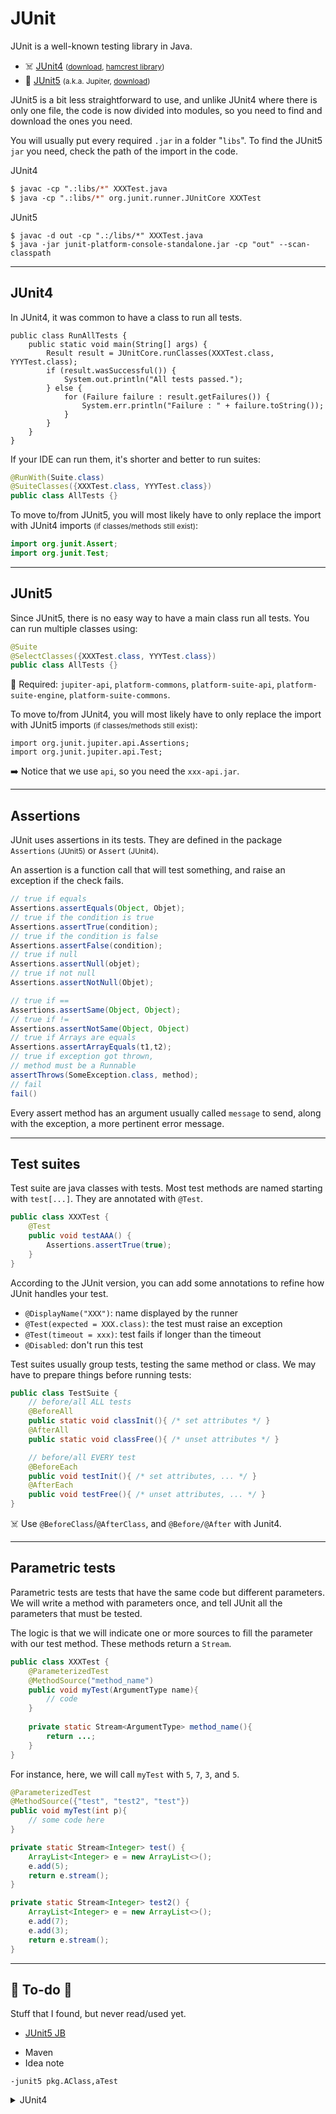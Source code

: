# JUnit

<div class="row row-cols-md-2"><div>

JUnit is a well-known testing library in Java. 

* ☠️ [JUnit4](https://github.com/junit-team/junit4/wiki/) <small>([download](https://mvnrepository.com/artifact/junit/junit), [hamcrest library](https://mvnrepository.com/artifact/org.hamcrest/hamcrest-all/1.3))</small>
* 🌹 [JUnit5](https://junit.org/junit5/docs/current/user-guide/) <small>(a.k.a. Jupiter, [download](https://mvnrepository.com/artifact/org.junit.platform))</small>

JUnit5 is a bit less straightforward to use, and unlike JUnit4 where there is only one file, the code is now divided into modules, so you need to find and download the ones you need.

You will usually put every required `.jar` in a folder "`libs`". To find the JUnit5 `jar` you need, check the path of the import in the code.
</div><div>

JUnit4

```ps
$ javac -cp ".:libs/*" XXXTest.java
$ java -cp ".:libs/*" org.junit.runner.JUnitCore XXXTest
```

JUnit5

```
$ javac -d out -cp ".:/libs/*" XXXTest.java
$ java -jar junit-platform-console-standalone.jar -cp "out" --scan-classpath
```
</div></div>

<hr class="sep-both">

## JUnit4

<div class="row row-cols-md-2"><div>

In JUnit4, it was common to have a class to run all tests.

```
public class RunAllTests {
    public static void main(String[] args) {
        Result result = JUnitCore.runClasses(XXXTest.class, YYYTest.class);
        if (result.wasSuccessful()) {
            System.out.println("All tests passed.");
        } else {
            for (Failure failure : result.getFailures()) {
                System.err.println("Failure : " + failure.toString());
            }
        }
    }
}
```
</div><div>

If your IDE can run them, it's shorter and better to run suites:

```java
@RunWith(Suite.class)
@SuiteClasses({XXXTest.class, YYYTest.class})
public class AllTests {}
```

To move to/from JUnit5, you will most likely have to only replace the import with JUnit4 imports <small>(if classes/methods still exist)</small>:

```java
import org.junit.Assert;
import org.junit.Test;
```
</div></div>

<hr class="sep-both">

## JUnit5

<div class="row row-cols-md-2"><div>

Since JUnit5, there is no easy way to have a main class run all tests. You can run multiple classes using:

```java
@Suite
@SelectClasses({XXXTest.class, YYYTest.class})
public class AllTests {}
```

🍵 Required: `jupiter-api`, `platform-commons`, `platform-suite-api`, `platform-suite-engine`, `platform-suite-commons`.
</div><div>

To move to/from JUnit4, you will most likely have to only replace the import with JUnit5 imports <small>(if classes/methods still exist)</small>:

```
import org.junit.jupiter.api.Assertions;
import org.junit.jupiter.api.Test;
```

➡️ Notice that we use `api`, so you need the `xxx-api.jar`.
</div></div>

<hr class="sep-both">

## Assertions

<div class="row row-cols-md-2"><div>

JUnit uses assertions in its tests. They are defined in the package `Assertions` <small>(JUnit5)</small> or `Assert` <small>(JUnit4)</small>.

An assertion is a function call that will test something, and raise an exception if the check fails.

```java
// true if equals
Assertions.assertEquals(Object, Objet);
// true if the condition is true
Assertions.assertTrue(condition);
// true if the condition is false
Assertions.assertFalse(condition);
// true if null
Assertions.assertNull(objet);
// true if not null
Assertions.assertNotNull(Objet);
```
</div><div>

```java
// true if ==
Assertions.assertSame(Object, Object);
// true if !=
Assertions.assertNotSame(Object, Object)
// true if Arrays are equals
Assertions.assertArrayEquals(t1,t2);
// true if exception got thrown,
// method must be a Runnable
assertThrows(SomeException.class, method);
// fail
fail()
```

Every assert method has an argument usually called `message` to send, along with the exception, a more pertinent error message.
</div></div>

<hr class="sep-both">

## Test suites

<div class="row row-cols-md-2"><div>

Test suite are java classes with tests. Most test methods are named starting with `test[...]`. They are annotated with `@Test`.

```java
public class XXXTest {
    @Test
    public void testAAA() {
        Assertions.assertTrue(true);
    }
}
```

According to the JUnit version, you can add some annotations to refine how JUnit handles your test.

* `@DisplayName("XXX")`: name displayed by the runner
* `@Test(expected = XXX.class)`: the test must raise an exception
* `@Test(timeout = xxx)`: test fails if longer than the timeout
* `@Disabled`: don't run this test
</div><div>

Test suites usually group tests, testing the same method or class. We may have to prepare things before running tests:

```java
public class TestSuite {
    // before/all ALL tests
    @BeforeAll
    public static void classInit(){ /* set attributes */ }
    @AfterAll
    public static void classFree(){ /* unset attributes */ }

    // before/all EVERY test
    @BeforeEach
    public void testInit(){ /* set attributes, ... */ }
    @AfterEach
    public void testFree(){ /* unset attributes, ... */ }
}
```

☠️ Use `@BeforeClass`/`@AfterClass`, and `@Before/@After` with Junit4.
</div></div>

<hr class="sep-both">

## Parametric tests

<div class="row row-cols-md-2"><div>

Parametric tests are tests that have the same code but different parameters. We will write a method with parameters once, and tell JUnit all the parameters that must be tested.

The logic is that we will indicate one or more sources to fill the parameter with our test method. These methods return a `Stream`.

```java
public class XXXTest {
    @ParameterizedTest
    @MethodSource("method_name")
    public void myTest(ArgumentType name){
        // code
    }
    
    private static Stream<ArgumentType> method_name(){
        return ...;
    }
}
```
</div><div>

For instance, here, we will call `myTest` with `5`, `7`, `3`, and `5`.

```java
@ParameterizedTest
@MethodSource({"test", "test2", "test"})
public void myTest(int p){
    // some code here
}

private static Stream<Integer> test() {
    ArrayList<Integer> e = new ArrayList<>();
    e.add(5);
    return e.stream();
}

private static Stream<Integer> test2() {
    ArrayList<Integer> e = new ArrayList<>();
    e.add(7);
    e.add(3);
    return e.stream();
}
```
</div></div>

<hr class="sep-both">

## 👻 To-do 👻

Stuff that I found, but never read/used yet.

<div class="row row-cols-md-2"><div>

* [JUnit5 JB](https://blog.jetbrains.com/idea/2020/09/writing-tests-with-junit-5/)
</div><div>

* Maven
* Idea note

```
-junit5 pkg.AClass,aTest
```

<details class="details-n">
<summary>JUnit4</summary>

```java
@RunWith(JUnitPlatform.class)
@SelectClasses({anotherClass.class})
// @SelectPackages("tests")
// @SelectPackages({"tests"})
public class MaClasse {

}
```

```java
@RunWith(Suite.class) ;
@Suite.SuiteClasses({ TestClass.class, ... });
public class MyClass {}
```
</details>
</div></div>